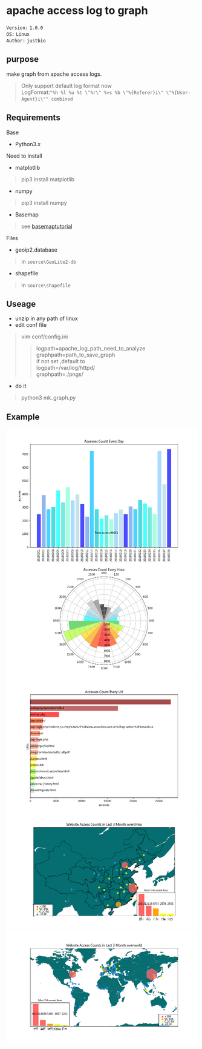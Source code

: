 apache access log to graph
=======

`Version:` `1.0.0` </br>
`OS:` `Linux` </br>
`Author:` `justbio`

purpose
-------
make graph from apache access logs.
> Only support default log format now </br>
> LogFormat:`"%h %l %u %t \"%r\" %>s %b \"%{Referer}i\" \"%{User-Agent}i\"" combined`

Requirements
------------
Base
* Python3.x

Need to install
* matplotlib
> pip3 install matplotlib
* numpy
> pip3 install numpy
* Basemap
> see [basemaptutorial](http://basemaptutorial.readthedocs.io)

Files 
* geoip2.database
> in `source\GeoLite2-db`
* shapefile
> in `source\shapefile`

Useage
------------
* unzip in any path of linux
* edit conf file
> vim conf/config.ini
>> logpath=apache_log_path_need_to_analyze</br>
>> graphpath=path_to_save_graph</br>
> if not set ,default to </br>
>> logpath=/var/log/httpd/</br>
>> graphpath=./pngs/

* do it
> python3 mk_graph.py

Example
------------
![](https://github.com/justbio/apache-log-to-graph/blob/master/pngs/example/day_bar.png)
![](https://github.com/justbio/apache-log-to-graph/blob/master/pngs/example/hour_bar.png)
![](https://github.com/justbio/apache-log-to-graph/blob/master/pngs/example/URL_bar.png)
![](https://github.com/justbio/apache-log-to-graph/blob/master/pngs/example/china_scatter.png)
![](https://github.com/justbio/apache-log-to-graph/blob/master/pngs/example/world_scatter.png)